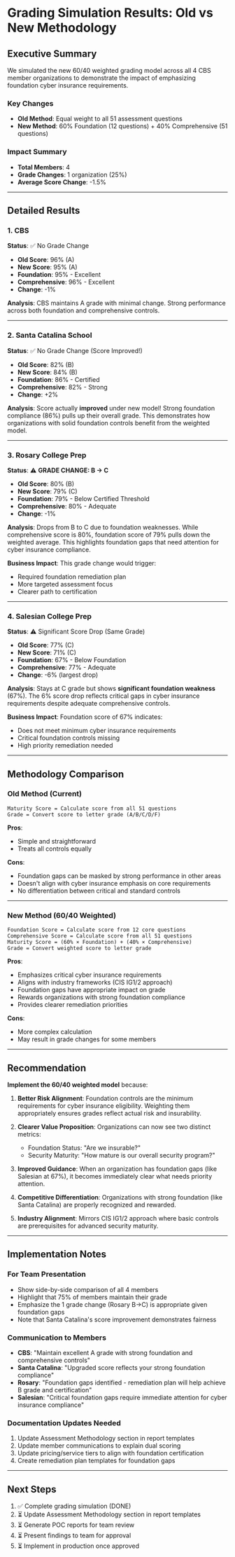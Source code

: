 # Grading Simulation Results: Old vs New Methodology

## Executive Summary

We simulated the new 60/40 weighted grading model across all 4 CBS member organizations to demonstrate the impact of emphasizing foundation cyber insurance requirements.

### Key Changes
- **Old Method**: Equal weight to all 51 assessment questions
- **New Method**: 60% Foundation (12 questions) + 40% Comprehensive (51 questions)

### Impact Summary
- **Total Members**: 4
- **Grade Changes**: 1 organization (25%)
- **Average Score Change**: -1.5%

---

## Detailed Results

### 1. CBS
**Status**: ✅ No Grade Change
- **Old Score**: 96% (A)
- **New Score**: 95% (A)
- **Foundation**: 95% - Excellent
- **Comprehensive**: 96% - Excellent
- **Change**: -1%

**Analysis**: CBS maintains A grade with minimal change. Strong performance across both foundation and comprehensive controls.

---

### 2. Santa Catalina School
**Status**: ✅ No Grade Change (Score Improved!)
- **Old Score**: 82% (B)
- **New Score**: 84% (B)
- **Foundation**: 86% - Certified
- **Comprehensive**: 82% - Strong
- **Change**: +2%

**Analysis**: Score actually **improved** under new model! Strong foundation compliance (86%) pulls up their overall grade. This demonstrates how organizations with solid foundation controls benefit from the weighted model.

---

### 3. Rosary College Prep
**Status**: ⚠️ **GRADE CHANGE: B → C**
- **Old Score**: 80% (B)
- **New Score**: 79% (C)
- **Foundation**: 79% - Below Certified Threshold
- **Comprehensive**: 80% - Adequate
- **Change**: -1%

**Analysis**: Drops from B to C due to foundation weaknesses. While comprehensive score is 80%, foundation score of 79% pulls down the weighted average. This highlights foundation gaps that need attention for cyber insurance compliance.

**Business Impact**: This grade change would trigger:
- Required foundation remediation plan
- More targeted assessment focus
- Clearer path to certification

---

### 4. Salesian College Prep
**Status**: ⚠️ Significant Score Drop (Same Grade)
- **Old Score**: 77% (C)
- **New Score**: 71% (C)
- **Foundation**: 67% - Below Foundation
- **Comprehensive**: 77% - Adequate
- **Change**: -6% (largest drop)

**Analysis**: Stays at C grade but shows **significant foundation weakness** (67%). The 6% score drop reflects critical gaps in cyber insurance requirements despite adequate comprehensive controls.

**Business Impact**: Foundation score of 67% indicates:
- Does not meet minimum cyber insurance requirements
- Critical foundation controls missing
- High priority remediation needed

---

## Methodology Comparison

### Old Method (Current)
```
Maturity Score = Calculate score from all 51 questions
Grade = Convert score to letter grade (A/B/C/D/F)
```

**Pros**:
- Simple and straightforward
- Treats all controls equally

**Cons**:
- Foundation gaps can be masked by strong performance in other areas
- Doesn't align with cyber insurance emphasis on core requirements
- No differentiation between critical and standard controls

---

### New Method (60/40 Weighted)
```
Foundation Score = Calculate score from 12 core questions
Comprehensive Score = Calculate score from all 51 questions
Maturity Score = (60% × Foundation) + (40% × Comprehensive)
Grade = Convert weighted score to letter grade
```

**Pros**:
- Emphasizes critical cyber insurance requirements
- Aligns with industry frameworks (CIS IG1/2 approach)
- Foundation gaps have appropriate impact on grade
- Rewards organizations with strong foundation compliance
- Provides clearer remediation priorities

**Cons**:
- More complex calculation
- May result in grade changes for some members

---

## Recommendation

**Implement the 60/40 weighted model** because:

1. **Better Risk Alignment**: Foundation controls are the minimum requirements for cyber insurance eligibility. Weighting them appropriately ensures grades reflect actual risk and insurability.

2. **Clearer Value Proposition**: Organizations can now see two distinct metrics:
   - Foundation Status: "Are we insurable?"
   - Security Maturity: "How mature is our overall security program?"

3. **Improved Guidance**: When an organization has foundation gaps (like Salesian at 67%), it becomes immediately clear what needs priority attention.

4. **Competitive Differentiation**: Organizations with strong foundation (like Santa Catalina) are properly recognized and rewarded.

5. **Industry Alignment**: Mirrors CIS IG1/2 approach where basic controls are prerequisites for advanced security maturity.

---

## Implementation Notes

### For Team Presentation
- Show side-by-side comparison of all 4 members
- Highlight that 75% of members maintain their grade
- Emphasize the 1 grade change (Rosary B→C) is appropriate given foundation gaps
- Note that Santa Catalina's score improvement demonstrates fairness

### Communication to Members
- **CBS**: "Maintain excellent A grade with strong foundation and comprehensive controls"
- **Santa Catalina**: "Upgraded score reflects your strong foundation compliance"
- **Rosary**: "Foundation gaps identified - remediation plan will help achieve B grade and certification"
- **Salesian**: "Critical foundation gaps require immediate attention for cyber insurance compliance"

### Documentation Updates Needed
1. Update Assessment Methodology section in report templates
2. Update member communications to explain dual scoring
3. Update pricing/service tiers to align with foundation certification
4. Create remediation plan templates for foundation gaps

---

## Next Steps

1. ✅ Complete grading simulation (DONE)
2. ⏳ Update Assessment Methodology section in report templates
3. ⏳ Generate POC reports for team review
4. ⏳ Present findings to team for approval
5. ⏳ Implement in production once approved

